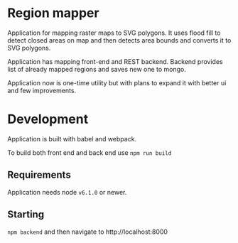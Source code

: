 Region mapper
=============

Application for mapping raster maps to SVG polygons.
It uses flood fill to detect closed areas on map and 
then detects area bounds and converts it to SVG polygons.

Application has mapping front-end and REST backend. 
Backend provides list of already mapped regions and saves new one to mongo.

Application now is one-time utility but with plans to expand it with 
better ui and few improvements.

# Development

Application is built with babel and webpack.

To build both front end and back end use `npm run build`

## Requirements
Application needs node `v6.1.0` or newer.

## Starting
`npm backend` and then navigate to http://localhost:8000
